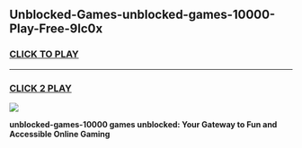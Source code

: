 
## Unblocked-Games-unblocked-games-10000-Play-Free-9lc0x
<h3>
<a href="https://premium76.site?title=unblocked-games-10000&ref=21A">CLICK TO PLAY</a></h3>
<hr>

<h3>
<a href="https://premium76.site?title=unblocked-games-10000&ref=21A">CLICK 2 PLAY</a>
  
</h3>

<a href="https://premium76.site?title=unblocked-games-10000&ref=21A"><img src="https://clearcache.store/games.png"></a>


**unblocked-games-10000 games unblocked: Your Gateway to Fun and Accessible Online Gaming**
